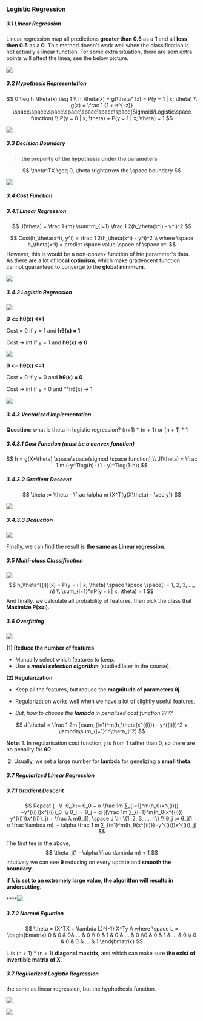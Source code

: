 ### Logistic Regression

##### 3.1 Linear Regression

Linear regression map all predictions **greater than 0.5** as a **1** and all **less then 0.5** as a **0**. This method doesn't work well when the classification is not actually a linear function. For some extra situation, there are som extra points will affect the linea, see the below picture.

![](http://p1.bpimg.com/567571/8103826bbd2cb8c0.png)



##### 3.2 Hypothesis Representation

$$
0 \leq h_\theta(x) \leq 1 	\\
h_\theta(x) = g(\theta^Tx) = P(y = 1 | x; \theta)	  \\
g(z) = \frac 1 {1 + e^{-z}}	\space\space\space\space\space\space\space(Sigmoid/Logistic\space function) \\
P(y = 0 | x; \theta) + P(y = 1 | x; \theta) = 1
$$

![](http://i1.piimg.com/567571/2d3d9bb2a4ad77de.png)



##### 3.3 Decision Boundary

> **the property of the hypothesis  under the parameters** 

$$
\theta^TX \geq 0, \theta \rightarrow the \space boundary
$$

![](http://p1.bpimg.com/567571/e4f80a87b2ae6deb.png)

##### 3.4 Cost Function

##### 3.4.1 Linear Regression

$$
J(\theta) = \frac 1 {m} \sum^m_{i=1} \frac 1 2(h_\theta(x^i) - y^i)^2
$$

$$
Cost(h_\theta(x^i), y^i) = \frac 1 2(h_\theta(x^i) - y^i)^2 \\
where \space h_\theta(x^i) = predict \space value \space of \space x^i 
$$
However, this is would be a non-convex function of hte parameter's data. As there are a lot of **local optimism**, which make gradencent function cannot guaranteed to converge to the **global minimum**.

![](http://p1.bqimg.com/567571/3bf7365a866eb0a7.png)



##### 3.4.2 Logistic Regression

![](http://p1.bqimg.com/567571/956c191b87a829c4.png)



**0 <= hθ(x) <=1**

Cost = 0 		if y = 1 and **hθ(x) = 1**

Cost -> inf	if y = 1 and **hθ(x) -> 0**

![](http://p1.bqimg.com/567571/c2aefe9cbc49f3ac.png)

**0 <= hθ(x) <=1**

Cost = 0 		if y = 0 and **hθ(x) = 0**

Cost -> inf	if y = 0 and **hθ(x) -> 1

![](http://p1.bpimg.com/567571/29bedf934159354c.png)



##### 3.4.3 Vectorized implementation

**Question**: what is theta in logistic regression? (n+1) * (n + 1) or (n + 1) * 1

##### 3.4.3.1 Cost Function (must be a convex function)

$$
h = g(X*\theta) \space\space(sigmod \space function)		\\
J(\theta) = \frac 1 m (-y^Tlog(h)- (1 - y)^Tlog(1-h))
$$

##### 3.4.3.2 Gradient Descent

$$
\theta := \theta - \frac \alpha m (X^T(g(X\theta) - \vec y))
$$

![](http://i1.piimg.com/567571/2a45455b17c073c9.png)



##### 3.4.3.3 Deduction

![](http://p1.bqimg.com/567571/ac365873a2c41db1.png)

Finally, we can find the result is **the same as Linear regression**.



##### 3.5 Multi-class Classification

![](http://p1.bqimg.com/567571/575f7bca46961bb3.png)
$$
h_\theta^{(i)}(x) = P(y = i | x; \theta) \space \space \space(i = 1, 2, 3, ..., n) \\
\sum_{i=1}^nP(y = i | x; \theta) = 1
$$
And finally, we calculate all probability of  features, then pick the class that **Maximize P(x=i)**.



##### 3.6 Overfitting

![](http://p1.bqimg.com/567571/6c8c256889b17944.png)

**(1) Reduce the number of features**

- Manually select which features to keep.
- Use a ***model selection algorithm*** (studied later in the course).

**(2) Regularization**

- Keep all the features, but reduce the **magnitude of parameters θj**.
- Regularization works well when we have a lot of slightly useful features.


- *But, how to choose the **lambda** in penalised cost function ????*

$$
J(\theta) = \frac 1 2m [\sum_{i=1}^m(h_\theta(x^{(i)}) - y^{(i)})^2 + \lambda\sum_{j=1}^n\theta_j^2]
$$

**Note**:	1. In regularisation cost function, **j** is from 1 rather than 0, so there are no penality for **θ0**.

​		2. Usually, we set a large number for **lambda** for genelizing a **small theta**.



##### 3.7 Regularized Linear Regression

##### 3.7.1 Gradient Descent

$$
Repeat {   \\ 
θ_0 := θ_0 − α \frac 1m ∑_{i=1}^m(h_θ(x^{(i)})−y^{(i)})x^{(i)}_0  \\
θ_j  := θ_j − α [(\frac 1m ∑_{i=1}^m(h_θ(x^{(i)})−y^{(i)})x^{(i)}_j) + \frac λ mθ_j]}, \space J \in \{1, 2, 3,  ..., n\} \\
θ_j := θ_j(1 − α \frac \lambda m)  - \alpha \frac 1 m ∑_{i=1}^m(h_θ(x^{(i)})−y^{(i)})x^{(i)}_j)
$$

The first tee in the above, 
$$
\theta_j(1 - \alpha \frac \lambda m) < 1
$$
intutively we can see **θ** reducing on every update and **smooth the boundary**.

**if λ is set to an extremely large value, the algorithm will results in undercutting.**

****![](http://i1.piimg.com/567571/b8c4905fea10b610.png)



##### 3.7.2 Normal Equation

$$
\theta = (X^TX + \lambda L)^{-1} X^Ty \\
where \space L  = \begin{bmatrix} 0 & 0 & 0& ... & 0 \\ 0 & 1 & 0 & ... & 0 \\0 & 0 & 1 & ... & 0 \\ 0 & 0 & 0 & ... & 1 \end{bmatrix}
$$

L is (n + 1) * (n + 1) **diagonal maxtrix**, and which can make sure **the exist of invertible matrix of X**.



##### 3.7 Regularized Logistic Regression

the same as linear regression, but the hyphothesis function.

![](http://p1.bqimg.com/567571/15ed2f87a8f453e2.png)



![](http://p1.bqimg.com/567571/308d6ff686c6d8a2.png)

















